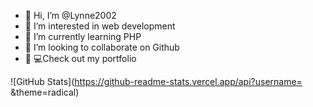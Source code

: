 - 👋 Hi, I’m @Lynne2002
- 👀 I’m interested in web development
- 🌱 I’m currently learning PHP
- 💞️ I’m looking to collaborate on Github
- 👩‍ 💻Check out my portfolio


![GitHub Stats](https://github-readme-stats.vercel.app/api?username=
 &theme=radical)

<!---
Lynne2002/Lynne2002 is a ✨ special ✨ repository because its `README.md` (this file) appears on your GitHub profile.
You can click the Preview link to take a look at your changes.
--->
